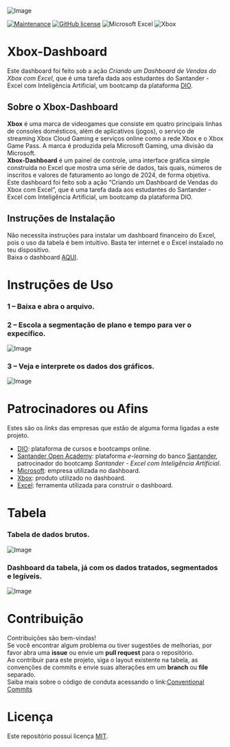 ![Image](https://github.com/user-attachments/assets/f8ecf4da-4dc1-4969-bf80-c8924e3f189a)



[![Maintenance](https://img.shields.io/badge/Maintained%3F-yes-green.svg)](https://GitHub.com/Naereen/StrapDown.js/graphs/commit-activity)
[![GitHub license](https://img.shields.io/github/license/Naereen/StrapDown.js.svg)](https://github.com/Naereen/StrapDown.js/blob/master/LICENSE)
![Microsoft Excel](https://img.shields.io/badge/Microsoft_Excel-217346?style=for-the-badge&logo=microsoft-excel&logoColor=white)
![Xbox](https://img.shields.io/badge/xbox-%23107C10.svg?style=for-the-badge&logo=xbox&logoColor=white)

# Xbox-Dashboard
Este dashboard foi feito sob a ação *Criando um Dashboard de Vendas do Xbox com Excel*, que é uma tarefa  dada aos estudantes do Santander - Excel com Inteligência Artificial, um bootcamp da plataforma [DIO](https://www.dio.me/).

## Sobre o Xbox-Dashboard
**Xbox** é uma marca de videogames que consiste em quatro principais linhas de consoles domésticos, além de aplicativos (jogos), o serviço de streaming Xbox Cloud Gaming e serviços online como a rede Xbox e o Xbox Game Pass. A marca é produzida pela Microsoft Gaming, uma divisão da Microsoft.\
**Xbox-Dashboard** é um painel de controle, uma interface gráfica simple construída no Excel que mostra uma série de dados, tais quais, números de inscritos e valores de faturamento ao longo de 2024, de forma objetiva.\
Este dashboard foi feito sob a ação “Criando um Dashboard de Vendas do Xbox com Excel”, que é uma tarefa  dada aos estudantes do Santander - Excel com Inteligência Artificial, um bootcamp da plataforma DIO.

## Instruções de Instalação
Não necessita instruções para instalar um dashboard financeiro do Excel, pois o uso da tabela é bem intuitivo. Basta ter internet e o Excel instalado no teu dispositivo.\
Baixa o dashboard [AQUI](https://github.com/Rodolpho-Miranda/Xbox-Dashboard/blob/main/Xbox_Dashboard.xls).


# Instruções de Uso

### 1 – Baixa e abra o arquivo. 
### 2 – Escola a segmentação de plano e tempo para ver o expecífico.
![Image](https://github.com/user-attachments/assets/643e2187-3d42-43ea-873f-00b2ab8d732d)

### 3 – Veja e interprete os dados dos gráficos.
![Image](https://github.com/user-attachments/assets/ad55a270-faaa-4be3-b89a-844d0c619c9e)

# Patrocinadores ou Afins
Estes são os *links* das empresas que estão de alguma forma ligadas a este projeto.
- [DIO](https://www.dio.me/): plataforma de cursos e bootcamps online.
- [Santander Open Academy](https://www.santanderopenacademy.com/pt_br/index.html): plataforma *e-learning* do banco [Santander](https://www.santander.com.br/), patrocinador do bootcamp *Santander - Excel com Inteligência Artificial*.
- [Microsoft](https://www.microsoft.com/pt-br/): empresa utilizada no dashboard.
- [Xbox](https://www.xbox.com/pt-BR/): produto utilizado no dashboard.
- [Excel](https://www.microsoft.com/pt-br/microsoft-365/excel): ferramenta utilizada para construir o dashboard.

  
# Tabela

### Tabela de dados brutos.
![Image](https://github.com/user-attachments/assets/44735b67-1430-43df-94e8-bb383e892ce8)

### Dashboard da tabela, já com os dados tratados, segmentados e legíveis.
![Image](https://github.com/user-attachments/assets/4e9143fb-5bec-408d-bc59-7d0d45ba4dd3)


# Contribuição

Contribuições são bem-vindas!\
Se você encontrar algum problema ou tiver sugestões de melhorias, por favor abra uma **issue** ou envie um **pull request** para o repositório.\
Ao contribuir para este projeto, siga o layout existente na tabela, as convenções de commits e envie suas alterações em um **branch** ou **file** separado.\
Saiba mais sobre o código de conduta acessando o link:[Conventional Commits](https://www.conventionalcommits.org/en/v1.0.0/)


# Licença

Este repositório possui licença [MIT](https://github.com/Rodolpho-Miranda/Xbox-Dashboard/blob/main/LICENSE).

